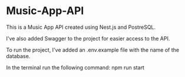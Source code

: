 # Music-App-API

This is a Music App API created using Nest.js and PostreSQL.

I've also added Swagger to the project for easier access to the API.

To run the project, I've added an .env.example file with the name of the database.

In the terminal run the following command: npm run start